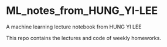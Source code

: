 # ML_notes_from_HUNG_YI-LEE
A machine learning lecture notebook from HUNG YI LEE

This repo contains the lectures and code of weekly homeworks.
